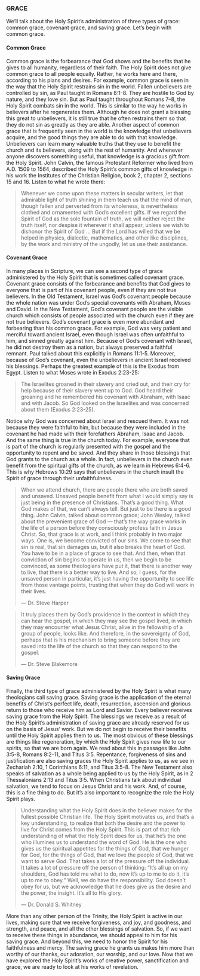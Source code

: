 ### GRACE

We’ll talk about the Holy Spirit’s administration of three types of grace: common grace, covenant grace, and saving grace. Let’s begin with common grace.


#### Common Grace

Common grace is the forbearance that God shows and the benefits that he gives to all humanity, regardless of their faith. The Holy Spirit does not give common grace to all people equally. Rather, he works here and there, according to his plans and desires.
For example, common grace is seen in the way that the Holy Spirit restrains sin in the world. Fallen unbelievers are controlled by sin, as Paul taught in Romans 8:1-8. They are hostile to God by nature, and they love sin. But as Paul taught throughout Romans 7–8, the Holy Spirit combats sin in the world. This is similar to the way he works in believers after he regenerates them. Although he does not grant a blessing this great to unbelievers, it is still true that he often restrains them so that they do not sin as greatly as they are able. 
Another aspect of common grace that is frequently seen in the world is the knowledge that unbelievers acquire, and the good things they are able to do with that knowledge. Unbelievers can learn many valuable truths that they use to benefit the church and its believers, along with the rest of humanity. And whenever anyone discovers something useful, that knowledge is a gracious gift from the Holy Spirit. 
John Calvin, the famous Protestant Reformer who lived from A.D. 1509 to 1564, described the Holy Spirit’s common gifts of knowledge in his work the Institutes of the Christian Religion, book 2, chapter 2, sections 15 and 16. Listen to what he wrote there:

> Whenever we come upon these matters in secular writers, let that admirable light of truth shining in them teach us that the mind of man, though fallen and perverted from its wholeness, is nevertheless clothed and ornamented with God’s excellent gifts. If we regard the Spirit of God as the sole fountain of truth, we will neither reject the truth itself, nor despise it wherever it shall appear, unless we wish to dishonor the Spirit of God … But if the Lord has willed that we be helped in physics, dialectic, mathematics, and other like disciplines, by the work and ministry of the ungodly, let us use their assistance. 


#### Covenant Grace
	
In many places in Scripture, we can see a second type of grace administered by the Holy Spirit that is sometimes called covenant grace.
Covenant grace consists of the forbearance and benefits that God gives to everyone that is part of his covenant people, even if they are not true believers. In the Old Testament, Israel was God’s covenant people because the whole nation was under God’s special covenants with Abraham, Moses and David. In the New Testament, God’s covenant people are the visible church which consists of people associated with the church even if they are not true believers. God’s covenant grace is even more abundant and forbearing than his common grace.
For example, God was very patient and merciful toward ancient Israel, even though Israel was often unfaithful to him, and sinned greatly against him. Because of God’s covenant with Israel, he did not destroy them as a nation, but always preserved a faithful remnant. Paul talked about this explicitly in Romans 11:1-5. Moreover, because of God’s covenant, even the unbelievers in ancient Israel received his blessings. Perhaps the greatest example of this is the Exodus from Egypt. Listen to what Moses wrote in Exodus 2:23-25:

> The Israelites groaned in their slavery and cried out, and their cry for help because of their slavery went up to God. God heard their groaning and he remembered his covenant with Abraham, with Isaac and with Jacob. So God looked on the Israelites and was concerned about them (Exodus 2:23-25).

Notice why God was concerned about Israel and rescued them. It was not because they were faithful to him, but because they were included in the covenant he had made with their forefathers Abraham, Isaac and Jacob. 
And the same thing is true in the church today. For example, everyone that is part of the church is regularly presented with the gospel and the opportunity to repent and be saved. And they share in those blessings that God grants to the church as a whole. In fact, unbelievers in the church even benefit from the spiritual gifts of the church, as we learn in Hebrews 6:4-6. This is why Hebrews 10:29 says that unbelievers in the church insult the Spirit of grace through their unfaithfulness.

> When we attend church, there are people there who are both saved and unsaved. Unsaved people benefit from what I would simply say is just being in the presence of Christians. That’s a good thing. What God makes of that, we can’t always tell. But just to be there is a good thing. John Calvin, talked about common grace; John Wesley, talked about the prevenient grace of God — that’s the way grace works in the life of a person before they consciously profess faith in Jesus Christ. So, that grace is at work, and I think probably in two major ways. One is, we become convicted of our sins. We come to see that sin is real, that sin damages us, but it also breaks the heart of God. You have to be in a place of grace to see that. And then, when that conviction of sin begins to operate in us, then we begin to be convinced, as some theologians have put it, that there is another way to live, that there is a better way to live. And so, I guess, for the unsaved person in particular, it’s just having the opportunity to see life from those vantage points, trusting that when they do God will work in their lives. 
> 
> —	Dr. Steve Harper


> It truly places them by God’s providence in the context in which they can hear the gospel, in which they may see the gospel lived, in which they may encounter what Jesus Christ, alive in the fellowship of a group of people, looks like. And therefore, in the sovereignty of God, perhaps that is his mechanism to bring someone before they are saved into the life of the church so that they can respond to the gospel. 
> 
> —	Dr. Steve Blakemore


#### Saving Grace

Finally, the third type of grace administered by the Holy Spirit is what many theologians call saving grace. 
Saving grace is the application of the eternal benefits of Christ’s perfect life, death, resurrection, ascension and glorious return to those who receive him as Lord and Savior. Every believer receives saving grace from the Holy Spirit. 
The blessings we receive as a result of the Holy Spirit’s administration of saving grace are already reserved for us on the basis of Jesus’ work. But we do not begin to receive their benefits until the Holy Spirit applies them to us. The most obvious of these blessings are things like regeneration, by which the Holy Spirit gives new life to our spirits, so that we are born again. We read about this in passages like John 3:5-8, Romans 8:2-11, and Titus 3:5. Repentance, forgiveness of sins and justification are also saving graces the Holy Spirit applies to us, as we see in Zechariah 2:10, 1 Corinthians 6:11, and Titus 3:5-8. The New Testament also speaks of salvation as a whole being applied to us by the Holy Spirit, as in 2 Thessalonians 2:13 and Titus 3:5.
When Christians talk about individual salvation, we tend to focus on Jesus Christ and his work. And, of course, this is a fine thing to do. But it’s also important to recognize the role the Holy Spirit plays. 

> Understanding what the Holy Spirit does in the believer makes for the fullest possible Christian life. The Holy Spirit motivates us, and that’s a key understanding, to realize that both the desire and the power to live for Christ comes from the Holy Spirit. This is part of that rich understanding of what the Holy Spirit does for us, that he’s the one who illumines us to understand the word of God. He is the one who gives us the spiritual appetites for the things of God, that we hunger for God, for the things of God, that we love the people of God, that we want to serve God. That takes a lot of the pressure off the individual. It takes a lot of pressure off the person of thinking: “It’s all up on my shoulders, God has told me what to do, now it’s up to me to do it, it’s up to me to obey.” Well, we do have the responsibility. God doesn’t obey for us, but we acknowledge that he does give us the desire and the power, the insight. It’s all to His glory. 
> 
> —	Dr. Donald S. Whitney

More than any other person of the Trinity, the Holy Spirit is active in our lives, making sure that we receive forgiveness, and joy, and goodness, and strength, and peace, and all the other blessings of salvation. So, if we want to receive these things in abundance, we should appeal to him for his saving grace. And beyond this, we need to honor the Spirit for his faithfulness and mercy. The saving grace he grants us makes him more than worthy of our thanks, our adoration, our worship, and our love.
Now that we have explored the Holy Spirit’s works of creative power, sanctification and grace, we are ready to look at his works of revelation.
